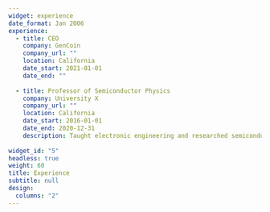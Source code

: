 ```yaml
---
widget: experience
date_format: Jan 2006
experience:
  - title: CEO
    company: GenCoin
    company_url: ""
    location: California
    date_start: 2021-01-01
    date_end: ""
    
  - title: Professor of Semiconductor Physics
    company: University X
    company_url: ""
    location: California
    date_start: 2016-01-01
    date_end: 2020-12-31
    description: Taught electronic engineering and researched semiconductor physics.
    
widget_id: "5"
headless: true
weight: 60
title: Experience
subtitle: null
design:
  columns: "2"
---
```

